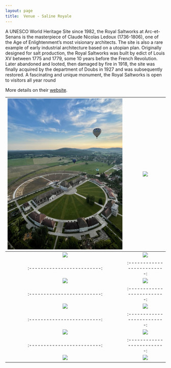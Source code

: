 ```yaml
---
layout: page
title:  Venue - Saline Royale
---
```

A UNESCO World Heritage Site since 1982, the Royal Saltworks at Arc-et-Senans is the masterpiece of Claude Nicolas Ledoux (1736-1806), one of the Age of Enlightenment’s most visionary architects. The site is also a rare example of early industrial architecture based on a utopian plan. Originally designed for salt production, the Royal Saltworks was built by edict of Louis XV between 1775 and 1779, some 10 years before the French Revolution. Later abandoned and looted, then damaged by fire in 1918, the site was finally acquired by the department of Doubs in 1927 and was subsequently restored. A fascinating and unique monument, the Royal Saltworks is open to visitors all year round

More details on their [website](https://www.salineroyale.com/home/).


<img src="/assets/image/venue_2022/pic0.jpg" width="100%" /> |  <img src="/assets/image/venue_2022/pic1.jpg" width="100%" />
:-------------------------:|:-------------------------:
<img src="/assets/image/venue_2022/pic1b.jpg" width="100%" /> |  <img src="/assets/image/venue_2022/pic1c.jpg" width="100%" />
:-------------------------:|:-------------------------:
<img src="/assets/image/venue_2022/pic2.jpg" width="100%" /> |  <img src="/assets/image/venue_2022/pic2b.jpg" width="100%" />
:-------------------------:|:-------------------------:
<img src="/assets/image/venue_2022/pic2c.jpg" width="100%" /> |  <img src="/assets/image/venue_2022/pic4.jpg" width="100%" />
:-------------------------:|:-------------------------:
<img src="/assets/image/venue_2022/pic5.jpg" width="100%" /> |  <img src="/assets/image/venue_2022/pic7.jpg" width="100%" />
:-------------------------:|:-------------------------:
<img src="/assets/image/venue_2022/pic8.jpg" width="100%" /> |  <img src="/assets/image/venue_2022/pic9.jpg" width="100%" />
